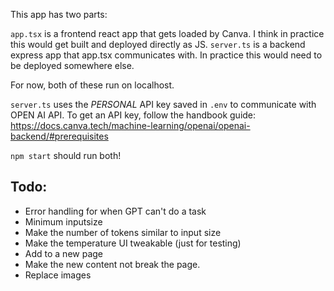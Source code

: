 This app has two parts:

`app.tsx` is a frontend react app that gets loaded by Canva. I think in practice this would get built and deployed directly as JS.
`server.ts` is a backend express app that app.tsx communicates with. In practice this would need to be deployed somewhere else.

For now, both of these run on localhost.

`server.ts` uses the _PERSONAL_ API key saved in `.env` to communicate with OPEN AI API.
To get an API key, follow the handbook guide: https://docs.canva.tech/machine-learning/openai/openai-backend/#prerequisites

`npm start` should run both!


## Todo:
- Error handling for when GPT can't do a task
- Minimum inputsize
- Make the number of tokens similar to input size
- Make the temperature UI tweakable (just for testing)
- Add to a new page
- Make the new content not break the page.
- Replace images